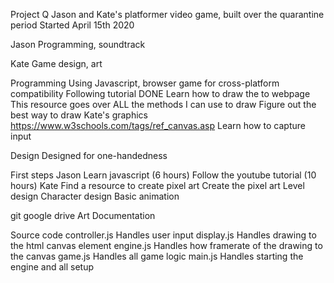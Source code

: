 Project Q
	Jason and Kate's platformer video game, built over the quarantine period
	Started April 15th 2020
	
Jason
	Programming, soundtrack
	
Kate
	Game design, art
	
Programming
	Using Javascript, browser game for cross-platform compatibility
	Following tutorial DONE
	Learn how to draw the to webpage
		This resource goes over ALL the methods I can use to draw 
		Figure out the best way to draw Kate's graphics
		https://www.w3schools.com/tags/ref_canvas.asp
	Learn how to capture input 
		
	
Design
	Designed for one-handedness
	
	
First steps
	Jason
		Learn javascript (6 hours)
		Follow the youtube tutorial (10 hours)
	Kate
		Find a resource to create pixel art
		Create the pixel art
		Level design
		Character design
		Basic animation

git
google drive
	Art
	Documentation
	
Source code
  controller.js
    Handles user input
  display.js
    Handles drawing to the html canvas element
  engine.js
    Handles how framerate of the drawing to the canvas
  game.js
    Handles all game logic
  main.js
    Handles starting the engine and all setup
